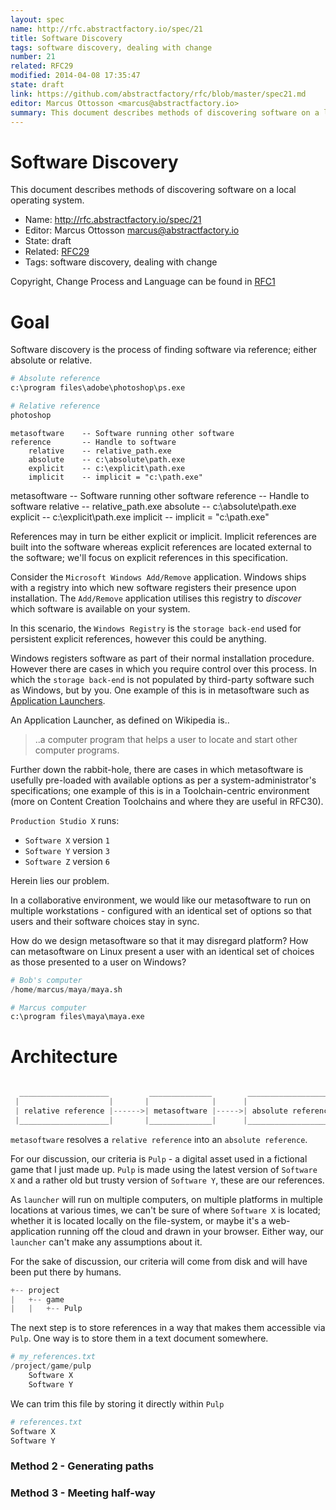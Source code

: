 ```yaml
---
layout: spec
name: http://rfc.abstractfactory.io/spec/21
title: Software Discovery
tags: software discovery, dealing with change
number: 21
related: RFC29
modified: 2014-04-08 17:35:47
state: draft
link: https://github.com/abstractfactory/rfc/blob/master/spec21.md
editor: Marcus Ottosson <marcus@abstractfactory.io>
summary: This document describes methods of discovering software on a local operating system.
---
```


# Software Discovery

This document describes methods of discovering software on a local operating system.

* Name: http://rfc.abstractfactory.io/spec/21
* Editor: Marcus Ottosson <marcus@abstractfactory.io>
* State: draft
* Related: [RFC29](http://rfc.abstractfactory.io/spec/29)
* Tags: software discovery, dealing with change

Copyright, Change Process and Language can be found in [RFC1](http://rfc.abstractfactory.io/spec/1)

# Goal

Software discovery is the process of finding software via reference; either absolute or relative.

```python
# Absolute reference
c:\program files\adobe\photoshop\ps.exe

# Relative reference
photoshop
```

```
metasoftware 	-- Software running other software
reference 		-- Handle to software
	relative 	-- relative_path.exe
	absolute 	-- c:\absolute\path.exe
	explicit 	-- c:\explicit\path.exe
	implicit 	-- implicit = "c:\path.exe"
```

<p class="pull-right col-md-6">
metasoftware 	-- Software running other software
reference 		-- Handle to software
	relative 	-- relative_path.exe
	absolute 	-- c:\absolute\path.exe
	explicit 	-- c:\explicit\path.exe
	implicit 	-- implicit = "c:\path.exe"
</p>

References may in turn be either explicit or implicit. Implicit references are built into the software whereas explicit references are located external to the software; we'll focus on explicit references in this specification.

Consider the `Microsoft Windows Add/Remove` application. Windows ships with a registry into which new software registers their presence upon installation. The `Add/Remove` application utilises this registry to *discover* which software is available on your system.

In this scenario, the `Windows Registry` is the `storage back-end` used for persistent explicit references, however this could be anything.

Windows registers software as part of their normal installation procedure. However there are cases in which you require control over this process. In which the `storage back-end` is not populated by third-party software such as Windows, but by you. One example of this is in metasoftware such as [Application Launchers][].

An Application Launcher, as defined on Wikipedia is..

> ..a computer program that helps a user to locate and start other computer programs.

Further down the rabbit-hole, there are cases in which metasoftware is usefully pre-loaded with available options as per a system-administrator's specifications; one example of this is in a Toolchain-centric environment (more on Content Creation Toolchains and where they are useful in RFC30).

`Production Studio X` runs:

* `Software X` version `1`
* `Software Y` version `3`
* `Software Z` version `6`

Herein lies our problem.

In a collaborative environment, we would like our metasoftware to run on multiple workstations - configured with an identical set of options so that users and their software choices stay in sync.

How do we design metasoftware so that it may disregard platform? How can metasoftware on Linux present a user with an identical set of choices as those presented to a user on Windows?

```python
# Bob's computer
/home/marcus/maya/maya.sh

# Marcus computer
c:\program files\maya\maya.exe
```

# Architecture

```python

  ____________________         ______________        ____________________
 |                    |       |              |      |                    |
 | relative reference |------>| metasoftware |----->| absolute reference |
 |____________________|       |______________|      |____________________|

```

`metasoftware` resolves a `relative reference` into an `absolute reference`.

For our discussion, our criteria is `Pulp` - a digital asset used in a fictional game that I just made up. `Pulp` is made using the latest version of `Software X` and a rather old but trusty version of `Software Y`, these are our references.

As `launcher` will run on multiple computers, on multiple platforms in multiple locations at various times, we can't be sure of where `Software X` is located; whether it is located locally on the file-system, or maybe it's a web-application running off the cloud and drawn in your browser. Either way, our `launcher` can't make any assumptions about it.

For the sake of discussion, our criteria will come from disk and will have been put there by humans.

```python
+-- project
|   +-- game
|   |   +-- Pulp
```

The next step is to store references in a way that makes them accessible via `Pulp`. One way is to store them in a text document somewhere.

```python
# my_references.txt
/project/game/pulp
    Software X
    Software Y
```

We can trim this file by storing it directly within `Pulp`

```python
# references.txt
Software X
Software Y
```

### Method 2 - Generating paths


### Method 3 - Meeting half-way

[Application Launchers]: http://en.wikipedia.org/wiki/Comparison_of_application_launchers